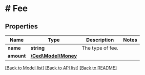 # # Fee

## Properties

Name | Type | Description | Notes
------------ | ------------- | ------------- | -------------
**name** | **string** | The type of fee. |
**amount** | [**\Ced\Model\Money**](Money.md) |  |

[[Back to Model list]](../../README.md#models) [[Back to API list]](../../README.md#endpoints) [[Back to README]](../../README.md)
